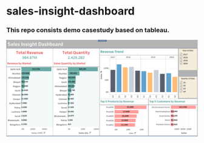 # sales-insight-dashboard

### This repo consists demo casestudy based on tableau. 

<p align="center">
<img src="https://raw.githubusercontent.com/rppradhan08/sales-insight/master/dashboard_snap.PNG">
</p>
